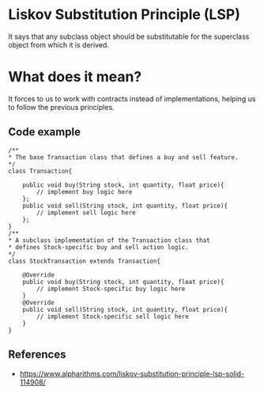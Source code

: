 # Liskov Substitution Principle (LSP)
It says that any subclass object should be substitutable for the superclass object from which it is derived.

# What does it mean?
It forces to us to work with contracts instead of implementations, helping us to follow the previous principles. 

## Code example
```
/**
* The base Transaction class that defines a buy and sell feature.
*/
class Transaction{
    
    public void buy(String stock, int quantity, float price){
        // implement buy logic here
    };
    public void sell(String stock, int quantity, float price){
        // implement sell logic here
    }; 
}
/**
* A subclass implementation of the Transaction class that 
* defines Stock-specific buy and sell action logic.
*/
class StockTransaction extends Transaction{
    
    @Override
    public void buy(String stock, int quantity, float price){
        // implement Stock-specific buy logic here
    }
    @Override
    public void sell(String stock, int quantity, float price){
        // implement Stock-specific sell logic here
    }
}
```
## References
- https://www.alpharithms.com/liskov-substitution-principle-lsp-solid-114908/
